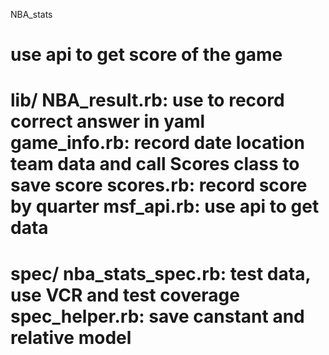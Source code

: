 NBA_stats

use api to get score of the game
===========
lib/
NBA_result.rb: use to record correct answer in yaml
game_info.rb: record date location team data and call Scores class to save score
scores.rb: record score by quarter
msf_api.rb: use api to get data
===========
spec/
nba_stats_spec.rb: test data, use VCR and test coverage
spec_helper.rb: save canstant and relative model
===========
